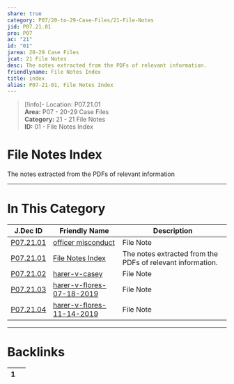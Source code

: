 ```yaml
---  
share: true  
category: P07/20-to-29-Case-Files/21-File-Notes  
jid: P07.21.01  
pro: P07  
ac: "21"  
id: "01"  
jarea: 20-29 Case Files  
jcat: 21 File Notes  
desc: The notes extracted from the PDFs of relevant information.  
friendlyname: File Notes Index  
title: index  
alias: P07-21-01, File Notes Index  
---  
```

  
>[!info]- Location: P07.21.01  
>**Area:** P07 - 20-29 Case Files  
>**Category:** 21 - 21 File Notes  
>**ID:** 01 - File Notes Index  
  
# File Notes Index  
  
The notes extracted from the PDFs of relevant information  
   
  
  
---  
# In This Category  
  
| J.Dec ID                                                                                                  | Friendly Name                                                                                                             | Description                                                |  
| --------------------------------------------------------------------------------------------------------- | ------------------------------------------------------------------------------------------------------------------------- | ---------------------------------------------------------- |  
| [P07.21.01](./01-officer-misconduct.md)        | [officer misconduct](./01-officer-misconduct.md)               | File Note                                                  |  
| [P07.21.01](index.md)                        | [File Notes Index](index.md)                                 | The notes extracted from the PDFs of relevant information. |  
| [P07.21.02](./02-harer-v-casey.md)             | [harer-v-casey](./02-harer-v-casey.md)                         | File Note                                                  |  
| [P07.21.03](./03-harer-v-flores-07-18-2019.md) | [harer-v-flores-07-18-2019](./03-harer-v-flores-07-18-2019.md) | File Note                                                  |  
| [P07.21.04](./04-harer-v-flores-11-14-2019.md) | [harer-v-flores-11-14-2019](./04-harer-v-flores-11-14-2019.md) | File Note                                                  |  
  
  
---  
# Backlinks  
<div><table class="dataview table-view-table"><thead class="table-view-thead"><tr class="table-view-tr-header"><th class="table-view-th"><span></span><span class="dataview small-text">1</span></th><th class="table-view-th"><span></span></th></tr></thead><tbody class="table-view-tbody"></tbody></table></div>